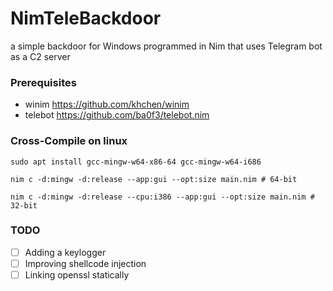 # NimTeleBackdoor

a simple backdoor for Windows programmed in Nim that uses Telegram bot as a C2 server

### Prerequisites

* winim https://github.com/khchen/winim 
* telebot https://github.com/ba0f3/telebot.nim

### Cross-Compile on linux

```
sudo apt install gcc-mingw-w64-x86-64 gcc-mingw-w64-i686

nim c -d:mingw -d:release --app:gui --opt:size main.nim # 64-bit

nim c -d:mingw -d:release --cpu:i386 --app:gui --opt:size main.nim # 32-bit

```

### TODO

- [ ] Adding a keylogger
- [ ] Improving shellcode injection
- [ ] Linking openssl statically 